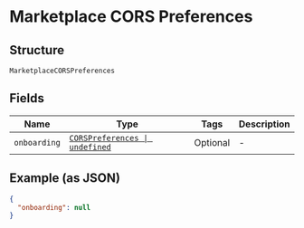
# Marketplace CORS Preferences

## Structure

`MarketplaceCORSPreferences`

## Fields

| Name | Type | Tags | Description |
|  --- | --- | --- | --- |
| `onboarding` | [`CORSPreferences \| undefined`](../../doc/models/cors-preferences.md) | Optional | - |

## Example (as JSON)

```json
{
  "onboarding": null
}
```

